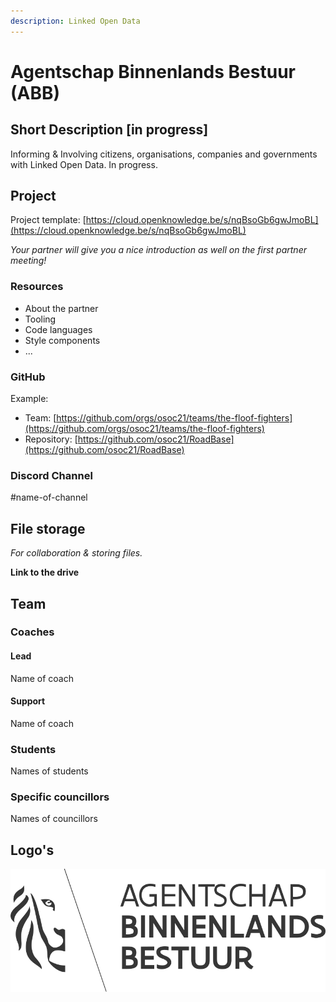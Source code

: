 ```yaml
---
description: Linked Open Data
---
```


# Agentschap Binnenlands Bestuur (ABB)

## Short Description \[in progress]

Informing & Involving citizens, organisations, companies and governments with Linked Open Data. In progress.

## Project

Project template: [https://cloud.openknowledge.be/s/nqBsoGb6gwJmoBL](https://cloud.openknowledge.be/s/nqBsoGb6gwJmoBL)

_Your partner will give you a nice introduction as well on the first partner meeting!_

### Resources

* About the partner
* Tooling
* Code languages
* Style components
* ...

### GitHub

Example:

* Team: [https://github.com/orgs/osoc21/teams/the-floof-fighters](https://github.com/orgs/osoc21/teams/the-floof-fighters)
* Repository: [https://github.com/osoc21/RoadBase](https://github.com/osoc21/RoadBase)

### **Discord Channel**

\#name-of-channel

## File storage

_For collaboration & storing files._&#x20;

**Link to the drive**

## Team

### Coaches

#### Lead

Name of coach

#### Support

Name of coach

### Students

Names of students

### Specific councillors

Names of councillors

## Logo's

![Logo ABB](<../.gitbook/assets/logo-abb (1).svg>)


